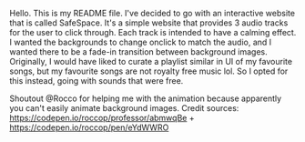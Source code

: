 Hello. 
This is my README file. I've decided to go with an interactive website that is called SafeSpace. It's a simple website that provides 3 audio tracks for the user to click through. Each track is intended to have a calming effect. I wanted the backgrounds to change onclick to match the audio, and I wanted there to be a fade-in transition between background images. Originally, I would have liked to curate a playlist similar in UI of my favourite songs, but my favourite songs are not royalty free music lol. So I opted for this instead, going with sounds that were free. 

Shoutout @Rocco for helping me with the animation because apparently you can't easily animate background images. 
Credit sources:  https://codepen.io/roccop/professor/abmwqBe + https://codepen.io/roccop/pen/eYdWWRO